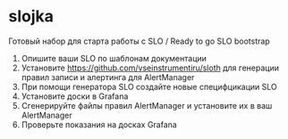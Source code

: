 # slojka
Готовый набор для старта работы с SLO / Ready to go SLO bootstrap

1. Опишите ваши SLO по шаблонам документации
2. Установите https://github.com/vseinstrumentiru/sloth для генерации правил записи и алертинга для AlertManager
3. При помощи генератора SLO создайте новые специфцикации SLO
4. Установите доски в Grafana
5. Сгенерируйте файлы правил AlertManager и установите их в ваш AlertManager
6. Проверьте показания на досках Grafana
